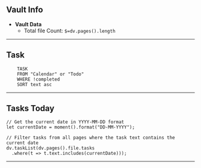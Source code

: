 
## Vault Info
 - **Vault Data**
	- Total file Count: `$=dv.pages().length`
	
---
## Task
```dataview
	TASK
	FROM "Calendar" or "Todo"
	WHERE !completed
	SORT text asc
```

---
## Tasks Today
```dataviewjs
// Get the current date in YYYY-MM-DD format
let currentDate = moment().format("DD-MM-YYYY");

// Filter tasks from all pages where the task text contains the current date
dv.taskList(dv.pages().file.tasks
  .where(t => t.text.includes(currentDate)));
```

---
